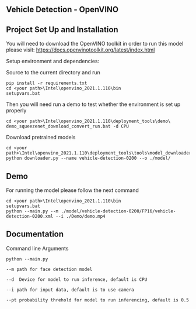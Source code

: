 ## Vehicle Detection - OpenVINO

## Project Set Up and Installation
You will need to download the OpenVINO toolkit in order to run this model
please visit: https://docs.openvinotoolkit.org/latest/index.html 

Setup environment and dependencies:

Source to the current directory and run

    pip install -r requirements.txt
    cd <your path>\Intel\openvino_2021.1.110\bin
    setupvars.bat
    
Then you will need run a demo to test whether the environment is set up properly

    cd <your path>\Intel\openvino_2021.1.110\deployment_tools\demo\
    demo_squeezenet_download_convert_run.bat -d CPU 

Download pretrained models

    cd <your path>\Intel\openvino_2021.1.110\deployment_tools\tools\model_downloader
    python downloader.py --name vehicle-detection-0200 --o ./model/
    
## Demo
For running the model please follow the next command

    cd <your path>\Intel\openvino_2021.1.110\bin
    setupvars.bat
    python --main.py --m ./model/vehicle-detection-0200/FP16/vehicle-detection-0200.xml --i ./Demo/demo.mp4

## Documentation
Command line Arguments

    python --main.py
    
    --m path for face detection model
    
    --d  Device for model to run inference, default is CPU
    
    --i path for input data, default is to use camera
    
    --pt probability threhold for model to run inferencing, default is 0.5
